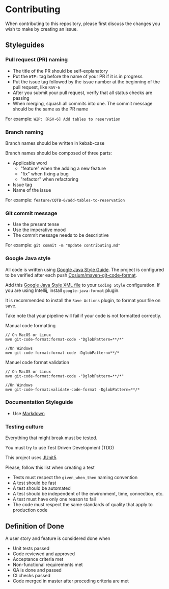 # Contributing

When contributing to this repository, please first discuss the changes you wish to make by creating an issue.

## Styleguides

### Pull request (PR) naming
- The title of the PR should be self-explanatory
- Put the `WIP:` tag before the name of your PR if it is in progress
- Put the issue tag followed by the issue number at the beginning of the pull request, like ``RSV-6``
- After you submit your pull request, verify that all status checks are passing
- When merging, squash all commits into one. The commit message should be the same as the PR name

For example:
`WIP: [RSV-6] Add tables to reservation`

### Branch naming
Branch names should be written in kebab-case

Branch names should be composed of three parts:
- Applicable word
    - "feature" when the adding a new feature
    - "fix" when fixing a bug
    - "refactor" when refactoring
- Issue tag
- Name of the issue

For example:
`feature/CQTB-6/add-tables-to-reservation`

### Git commit message
- Use the present tense
- Use the imperative mood
- The commit message needs to be descriptive

For example:
`git commit -m "Update contributing.md"`

### Google Java style

All code is written using [Google Java Style Guide](https://google.github.io/styleguide/javaguide.html).
The project is configured to be verified after each push [Cosium/maven-git-code-format](https://github.com/Cosium/maven-git-code-format).

Add this [Google Java Style XML file](https://raw.githubusercontent.com/google/styleguide/gh-pages/intellij-java-google-style.xml) to your ``Coding Style`` configuration. 
If you are using Intellij, install ``google-java-format`` plugin.

It is recommended to install the `Save Actions` plugin, to format your file on save.

Take note that your pipeline will fail if your code is not formatted correctly.

Manual code formatting

    // On MacOS or Linux
    mvn git-code-format:format-code -"DglobPattern=**/*"

    //On Windows
    mvn git-code-format:format-code -DglobPattern=**/*

Manuel code format validation

    // On MacOS or Linux
    mvn git-code-format:format-code -"DglobPattern=**/*"
    
    //On Windows
    mvn git-code-format:validate-code-format -DglobPattern=**/*
    
### Documentation Styleguide
- Use [Markdown](https://www.markdownguide.org/basic-syntax/)

### Testing culture

Everything that might break must be tested. 

You must try to use Test Driven Development (TDD)

This project uses [JUnit5](https://junit.org/junit5/).

Please, follow this list when creating a test
- Tests must respect the `given_when_then` naming convention
- A test should be fast
- A test should be automated
- A test should be independent of the environment, time, connection, etc.
- A test must have only one reason to fail
- The code must respect the same standards of quality that apply to production code

## Definition of Done
A user story and feature is considered done when
- Unit tests passed
- Code reviewed and approved
- Acceptance criteria met
- Non-functional requirements met
- QA is done and passed
- CI checks passed
- Code merged in master after preceding criteria are met
